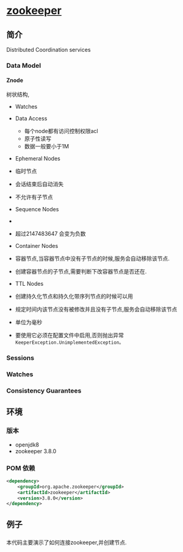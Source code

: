 # [zookeeper](https://zookeeper.apache.org/doc/r3.8.0/zookeeperProgrammers.html)
## 简介
Distributed Coordination services

### Data Model

#### Znode 
树状结构,
- Watches 
- Data Access
  - 每个node都有访问控制权限acl
  - 原子性读写
  - 数据一般要小于1M
 
- Ephemeral Nodes
 - 临时节点
 - 会话结束后自动消失
 - 不允许有子节点

- Sequence Nodes
 - 
 - 超过2147483647 会变为负数

- Container Nodes
 - 容器节点,当容器节点中没有子节点的时候,服务会自动移除该节点.
 - 创建容器节点的子节点,需要判断下改容器节点是否还在.

- TTL Nodes
 - 创建持久化节点和持久化带序列节点的时候可以用
 - 规定时间内该节点没有被修改并且没有子节点,服务会自动移除该节点
 - 单位为毫秒
 - 要使用它必须在配置文件中启用,否则抛出异常`KeeperException.UnimplementedException。`

### Sessions

### Watches

### Consistency Guarantees

## 环境

### 版本

- openjdk8
- zookeeper 3.8.0

### POM 依赖

```xml
<dependency>
    <groupId>org.apache.zookeeper</groupId>
    <artifactId>zookeeper</artifactId>
    <version>3.8.0</version>
</dependency>
```

## 例子

### 
本代码主要演示了如何连接zookeeper,并创建节点.